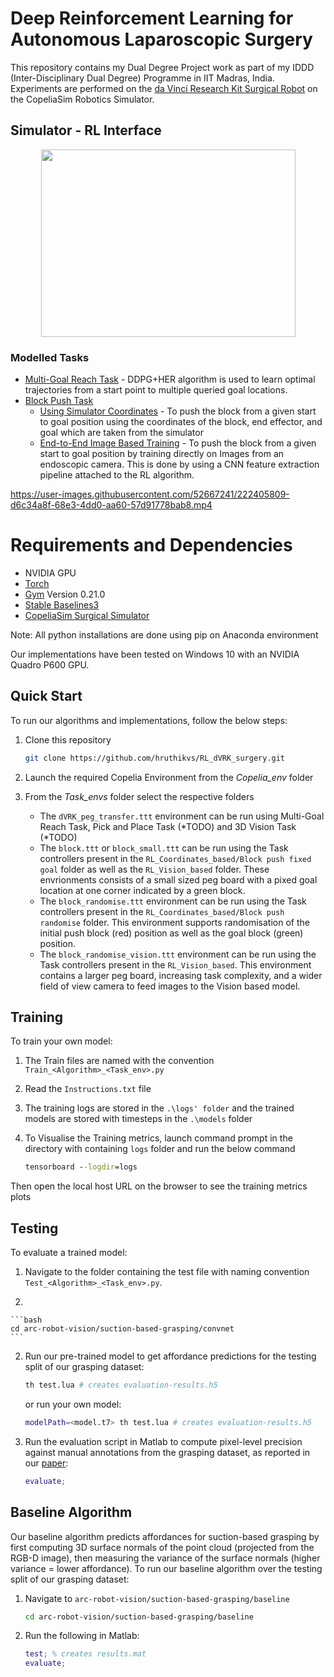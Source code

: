 # Deep Reinforcement Learning for Autonomous Laparoscopic Surgery

This repository contains my Dual Degree Project work as part of my IDDD (Inter-Disciplinary Dual Degree) Programme in IIT Madras, India. Experiments are performed on the [da Vinci Research Kit Surgical Robot](https://www.intuitive-foundation.org/dvrk/) on the CopeliaSim Robotics Simulator. 

## Simulator - RL Interface 

 
<div align="center">
<img src="https://user-images.githubusercontent.com/52667241/226593143-755e02c3-08c1-4ca5-82b3-ca64cd29761b.png" height="300px" width="407px">
</div>

### Modelled Tasks
* [Multi-Goal Reach Task](#multi-goal-reach) - DDPG+HER algorithm is used to learn optimal trajectories from a start point to multiple queried goal locations.
* [Block Push Task](#block-push) 
    * [Using Simulator Coordinates](#baseline-algorithm) - To push the block from a given start to goal position using the coordinates of the block, end effector, and goal which are taken from the simulator
    * [End-to-End Image Based Training](#end-to-end-image) - To push the block from a given start to goal position by training directly on Images from an endoscopic camera. This is done by using a CNN feature extraction pipeline attached to the RL algorithm.

https://user-images.githubusercontent.com/52667241/222405809-d6c34a8f-68e3-4dd0-aa60-57d91778bab8.mp4 



 
 
# Requirements and Dependencies

* NVIDIA GPU 
* [Torch](http://torch.ch/)   
* [Gym](https://github.com/openai/gym) Version 0.21.0
* [Stable Baselines3](https://stable-baselines3.readthedocs.io/en/master/guide/install.html) 
* [CopeliaSim Surgical Simulator](https://www.coppeliarobotics.com/downloads)

Note: All python installations are done using pip on Anaconda environment

Our implementations have been tested on Windows 10 with an NVIDIA Quadro P600 GPU.

## Quick Start

To run our algorithms and implementations, follow the below steps:

1. Clone this repository 

    ```bash
    git clone https://github.com/hruthikvs/RL_dVRK_surgery.git
    ```

2. Launch the required Copelia Environment from the *Copelia_env* folder

3. From the *Task_envs* folder select the respective folders
    
    * The `dVRK_peg_transfer.ttt` environment can be run using Multi-Goal Reach Task, Pick and Place Task (*TODO) and 3D Vision Task (*TODO)
    * The `block.ttt` or `block_small.ttt` can be run using the Task controllers present in the `RL_Coordinates_based/Block push fixed goal` folder as well as the `RL_Vision_based` folder.  These envrionments consists of a small sized peg board with a pixed goal location at one corner indicated by a green block.
    * The `block_randomise.ttt` environment can be run using the Task controllers present in the `RL_Coordinates_based/Block push randomise` folder. This environment supports randomisation of the initial push block (red) position as well as the goal block (green) position.
    * The `block_randomise_vision.ttt`  environment can be run using the Task controllers present in the `RL_Vision_based`. This environment contains a larger peg board, increasing task complexity, and a wider field of view camera to feed images to the Vision based model.

## Training

To train your own model:

1. The Train files are named with the convention `Train_<Algorithm>_<Task_env>.py`

2. Read the `Instructions.txt` file

3. The training logs are stored in the `.\logs' folder` and the trained models are stored with timesteps in the `.\models` folder 

4. To Visualise the Training metrics, launch command prompt in the directory with containing `logs` folder and run the below command 

    ```cmd
    tensorboard --logdir=logs
    ```
Then open the local host URL on the browser to see the training metrics plots

 

## Testing 

To evaluate a trained model:

1. Navigate to the folder containing the test file with naming convention `Test_<Algorithm>_<Task_env>.py`.

2. 

    ```bash
    cd arc-robot-vision/suction-based-grasping/convnet
    ```

2. Run our pre-trained model to get affordance predictions for the testing split of our grasping dataset:

    ```bash
    th test.lua # creates evaluation-results.h5
    ```

    or run your own model:

    ```bash
    modelPath=<model.t7> th test.lua # creates evaluation-results.h5
    ```

3. Run the evaluation script in Matlab to compute pixel-level precision against manual annotations from the grasping dataset, as reported in our [paper](https://arxiv.org/pdf/1710.01330.pdf):

    ```matlab
    evaluate;
    ```

## Baseline Algorithm

Our baseline algorithm predicts affordances for suction-based grasping by first computing 3D surface normals of the point cloud (projected from the RGB-D image), then measuring the variance of the surface normals (higher variance = lower affordance). To run our baseline algorithm over the testing split of our grasping dataset:

1. Navigate to `arc-robot-vision/suction-based-grasping/baseline`

    ```bash
    cd arc-robot-vision/suction-based-grasping/baseline
    ```

2. Run the following in Matlab:

    ```matlab
    test; % creates results.mat
    evaluate;
    ```

 
